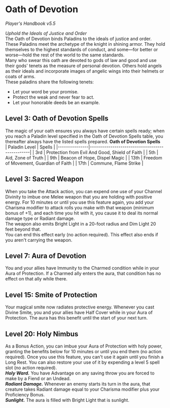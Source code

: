 # Oath of Devotion
*Player's Handbook v5.5*  

*Uphold the Ideals of Justice and Order*  
The Oath of Devotion binds Paladins to the ideals of justice and order. These Paladins meet the archetype of the knight in shining armor. They hold themselves to the highest standards of conduct, and some—for better or worse—hold the rest of the world to the same standards.  
Many who swear this oath are devoted to gods of law and good and use their gods' tenets as the measure of personal devotion. Others hold angels as their ideals and incorporate images of angelic wings into their helmets or coats of arms.  
These paladins share the following tenets:
- Let your word be your promise.
- Protect the weak and never fear to act.
- Let your honorable deeds be an example.

## Level 3: Oath of Devotion Spells
The magic of your oath ensures you always have certain spells ready; when you reach a Paladin level specified in the Oath of Devotion Spells table, you thereafter always have the listed spells prepared.
**Oath of Devotion Spells**  
| Paladin Level | Spells                                         |
|---------------|------------------------------------------------|
| 3rd           | Protection from Evil And Good, Shield of Faith |
| 5th           | Aid, Zone of Truth                             |
| 9th           | Beacon of Hope, Dispel Magic                   |
| 13th          | Freedom of Movement, Guardian of Faith         |
| 17th          | Commune, Flame Strike                          |

## Level 3: Sacred Weapon
When you take the Attack action, you can expend one use of your Channel Divinity to imbue one Melee weapon that you are holding with positive energy. For 10 minutes or until you use this feature again, you add your Charisma modifier to attack rolls you make with that weapon (minimum bonus of +1), and each time you hit with it, you cause it to deal its normal damage type or Radiant damage.  
The weapon also emits Bright Light in a 20-foot radius and Dim Light 20 feet beyond that.  
You can end this effect early (no action required). This effect also ends if you aren't carrying the weapon.

## Level 7: Aura of Devotion
You and your allies have Immunity to the Charmed condition while in your Aura of Protection. If a Charmed ally enters the aura, that condition has no effect on that ally while there.

## Level 15: Smite of Protection
Your magical smite now radiates protective energy. Whenever you cast Divine Smite, you and your allies have Half Cover while in your Aura of Protection. The aura has this benefit until the start of your next turn.

## Level 20: Holy Nimbus
As a Bonus Action, you can imbue your Aura of Protection with holy power, granting the benefits below for 10 minutes or until you end them (no action required). Once you use this feature, you can't use it again until you finish a Long Rest. You can also restore your use of it by expending a level 5 spell slot (no action required).  
***Holy Ward.*** You have Advantage on any saving throw you are forced to make by a Fiend or an Undead.  
***Radiant Damage.*** Whenever an enemy starts its turn in the aura, that creature takes Radiant damage equal to your Charisma modifier plus your Proficiency Bonus.  
***Sunlight.*** The aura is filled with Bright Light that is sunlight.
